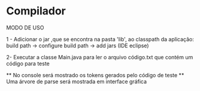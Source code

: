 # Compilador 

MODO DE USO

1 - Adicionar o jar ,que se encontra na pasta 'lib', ao classpath da aplicação: build path -> configure build path -> add jars (IDE eclipse)

2- Executar a classe Main.java para ler o arquivo código.txt que contém um código para teste


** No console será mostrado os tokens gerados pelo código de teste
** Uma árvore de parse será mostrada em interface gráfica
